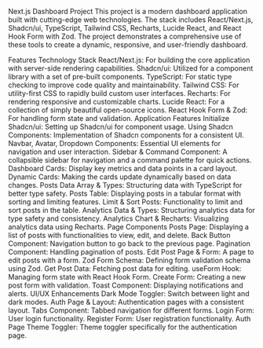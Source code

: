 Next.js Dashboard Project
This project is a modern dashboard application built with cutting-edge web technologies. The stack includes React/Next.js, Shadcn/ui, TypeScript, Tailwind CSS, Recharts, Lucide React, and React Hook Form with Zod. The project demonstrates a comprehensive use of these tools to create a dynamic, responsive, and user-friendly dashboard.

Features
Technology Stack
React/Next.js: For building the core application with server-side rendering capabilities.
Shadcn/ui: Utilized for a component library with a set of pre-built components.
TypeScript: For static type checking to improve code quality and maintainability.
Tailwind CSS: For utility-first CSS to rapidly build custom user interfaces.
Recharts: For rendering responsive and customizable charts.
Lucide React: For a collection of simply beautiful open-source icons.
React Hook Form & Zod: For handling form state and validation.
Application Features
Initialize Shadcn/ui: Setting up Shadcn/ui for component usage.
Using Shadcn Components: Implementation of Shadcn components for a consistent UI.
Navbar, Avatar, Dropdown Components: Essential UI elements for navigation and user interaction.
Sidebar & Command Component: A collapsible sidebar for navigation and a command palette for quick actions.
Dashboard Cards: Display key metrics and data points in a card layout.
Dynamic Cards: Making the cards update dynamically based on data changes.
Posts Data Array & Types: Structuring data with TypeScript for better type safety.
Posts Table: Displaying posts in a tabular format with sorting and limiting features.
Limit & Sort Posts: Functionality to limit and sort posts in the table.
Analytics Data & Types: Structuring analytics data for type safety and consistency.
Analytics Chart & Recharts: Visualizing analytics data using Recharts.
Page Components
Posts Page: Displaying a list of posts with functionalities to view, edit, and delete.
Back Button Component: Navigation button to go back to the previous page.
Pagination Component: Handling pagination of posts.
Edit Post Page & Form: A page to edit posts with a form.
Zod Form Schema: Defining form validation schema using Zod.
Get Post Data: Fetching post data for editing.
useForm Hook: Managing form state with React Hook Form.
Create Form: Creating a new post form with validation.
Toast Component: Displaying notifications and alerts.
UI/UX Enhancements
Dark Mode Toggler: Switch between light and dark modes.
Auth Page & Layout: Authentication pages with a consistent layout.
Tabs Component: Tabbed navigation for different forms.
Login Form: User login functionality.
Register Form: User registration functionality.
Auth Page Theme Toggler: Theme toggler specifically for the authentication page.
